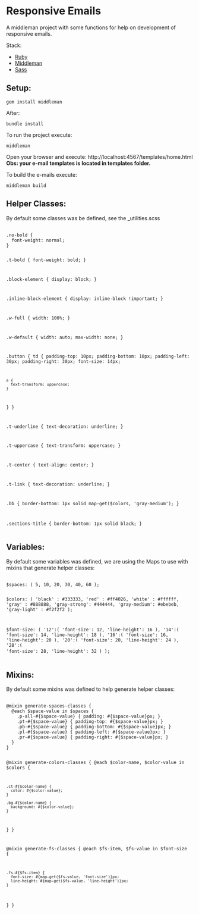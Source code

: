 <h1>Responsive Emails</h1>
<p>
  A middleman project with some functions for help on development of responsive emails.
</p>
<p>
  Stack:
  <ul>
    <li><a href="https://www.ruby-lang.org/en/" target="_blank">Ruby</a></li>
    <li><a href="https://middlemanapp.com/" target="_blank">Middleman</a></li>
    <li><a href="http://sass-lang.com/" target="_blank">Sass</a></li>
  </ul>
</p>
<p>
  <h2>Setup:</h2>
  <pre><code>gem install middleman</code></pre>
  <p>
    After:
  </p>
  <pre><code>bundle install</code></pre>
</p>
<p>
  To run the project execute:
  <pre><code>middleman</code></pre>
  <p>
    Open your browser and execute: http://localhost:4567/templates/home.html<br>
    <b>Obs: your e-mail templates is located in templates folder.</b>
  </p>
</p>
<p>
  To build the e-mails execute:
  <pre><code>middleman build</code></pre>
</p>
<p>
  <h2>Helper Classes:</h2>
  <p>
    By default some classes was be defined, see the _utilities.scss
  </p>
  <pre>
    <code>
.no-bold {
  font-weight: normal;
}

.t-bold {
  font-weight: bold;
}

.block-element {
  display: block;
}

.inline-block-element {
  display: inline-block !important;
}

.w-full {
  width: 100%;
}

.w-default {
  width: auto;
  max-width: none;
}

.button {
  td {
    padding-top: 10px;
    padding-bottom: 10px;
    padding-left: 30px;
    padding-right: 30px;
    font-size: 14px;

    a {
      text-transform: uppercase;
    }
  }
}

.t-underline {
  text-decoration: underline;
}

.t-uppercase {
  text-transform: uppercase;
}

.t-center {
  text-align: center;
}

.t-link {
  text-decoration: underline;
}

.bb {
  border-bottom: 1px solid map-get($colors, 'gray-medium');
}

.sections-title {
  border-bottom: 1px solid black;
}
    </code>
  </pre>
</p>
<p>
  <h2>Variables:</h2>
  <p>
    By default some variables was defined, we are using the Maps to use with mixins that generate helper classes:
  </p>
  <pre>
    <code>
$spaces: ( 5, 10, 20, 30, 40, 60 );

$colors: (
  'black'      : #333333,
  'red'        : #ff4026,
  'white'      : #ffffff,
  'gray'       : #888888,
  'gray-strong': #444444,
  'gray-medium': #ebebeb,
  'gray-light' : #f2f2f2
);

$font-size: (
  '12':(
    'font-size': 12,
    'line-height': 16
  ),
  '14':(
    'font-size': 14,
    'line-height': 18
  ),
  '16':(
    'font-size': 16,
    'line-height': 20
  ),
  '20':(
    'font-size': 20,
    'line-height': 24
  ),
  '28':(
    'font-size': 28,
    'line-height': 32
  )
);
    </code>
  </pre>
</p>
<p>
  <h2>Mixins:</h2>
  <p>
    By default some mixins was defined to help generate helper classes:
  </p>
  <pre>
    <code>
@mixin generate-spaces-classes {
  @each $space-value in $spaces {
    .p-all-#{$space-value} { padding: #{$space-value}px; }
    .pt-#{$space-value} { padding-top: #{$space-value}px; }
    .pb-#{$space-value} { padding-bottom: #{$space-value}px; }
    .pl-#{$space-value} { padding-left: #{$space-value}px; }
    .pr-#{$space-value} { padding-right: #{$space-value}px; }
  }
}

@mixin generate-colors-classes {
  @each $color-name, $color-value in $colors {

    .ct-#{$color-name} {
      color: #{$color-value};
    }

    .bg-#{$color-name} {
      background: #{$color-value};
    }

  }
}

@mixin generate-fs-classes {
  @each $fs-item, $fs-value in $font-size {

    .fs-#{$fs-item} {
      font-size: #{map-get($fs-value, 'font-size')}px;
      line-height: #{map-get($fs-value, 'line-height')}px;
    }

  }
}
    </code>
  </pre>
</p>